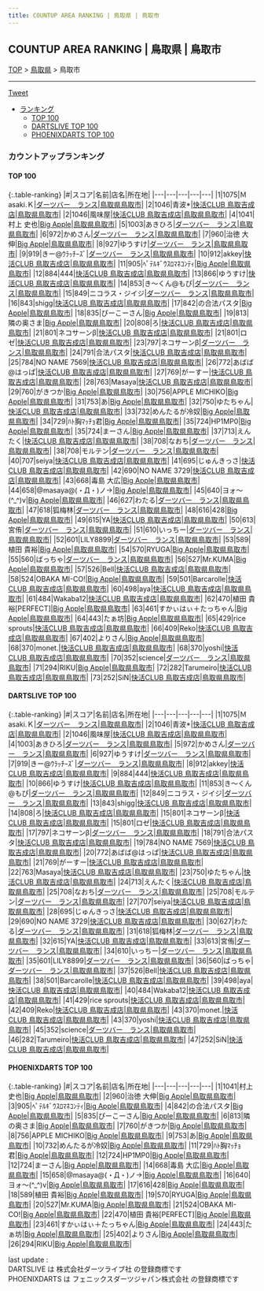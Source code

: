 ```yaml
---
title: COUNTUP AREA RANKING | 鳥取県 | 鳥取市
---
```

## COUNTUP AREA RANKING | 鳥取県 | 鳥取市

[TOP](/darts/rank/) > [鳥取県](/darts/rank/鳥取県/) > 鳥取市

___

<a href="https://twitter.com/share?ref_src=twsrc%5Etfw" data-text="COUNTUP AREA RANKING | 鳥取県鳥取市" class="twitter-share-button" data-hashtags="DARTSLIVE,PHOENIXDARTS,darts,ダーツ" data-show-count="false">Tweet</a>

* [ランキング](#カウントアップランキング)
    * [TOP 100](#top-100)
    * [DARTSLIVE TOP 100](#dartslive-top-100)
    * [PHOENIXDARTS TOP 100](#phoenixdarts-top-100)

### カウントアップランキング

#### TOP 100



{:.table-ranking}
|#|スコア|名前|店名|所在地|
|---|---|---|---|---|
|1|1075|<span class="rank-name-dl">Ｍasaki.Ｋ</span>|<a href="https://search.dartslive.com/jp/shop/c9c99e11a18a49270d9b047a20a7ba1e">ダーツバー　ランス</a>|<a href="/darts/rank/鳥取県/鳥取市">鳥取県鳥取市</a>|
|2|1046|<span class="rank-name-dl">青波*</span>|<a href="https://search.dartslive.com/jp/shop/b122a4f2f30998d1b21333aee1bd51e4">快活CLUB 鳥取吉成店</a>|<a href="/darts/rank/鳥取県/鳥取市">鳥取県鳥取市</a>|
|2|1046|<span class="rank-name-dl">風味屋</span>|<a href="https://search.dartslive.com/jp/shop/b122a4f2f30998d1b21333aee1bd51e4">快活CLUB 鳥取吉成店</a>|<a href="/darts/rank/鳥取県/鳥取市">鳥取県鳥取市</a>|
|4|1041|<span class="rank-name-pd">村上 史也</span>|<a href="https://vs.phoenixdarts.com/jp/shop/shopDetailInfo/s_9457?s_seq=9457">Big Apple</a>|<a href="/darts/rank/鳥取県/鳥取市">鳥取県鳥取市</a>|
|5|1003|<span class="rank-name-dl">あきひろ</span>|<a href="https://search.dartslive.com/jp/shop/c9c99e11a18a49270d9b047a20a7ba1e">ダーツバー　ランス</a>|<a href="/darts/rank/鳥取県/鳥取市">鳥取県鳥取市</a>|
|6|972|<span class="rank-name-dl">かめさん</span>|<a href="https://search.dartslive.com/jp/shop/c9c99e11a18a49270d9b047a20a7ba1e">ダーツバー　ランス</a>|<a href="/darts/rank/鳥取県/鳥取市">鳥取県鳥取市</a>|
|7|960|<span class="rank-name-pd">治徳 大伸</span>|<a href="https://vs.phoenixdarts.com/jp/shop/shopDetailInfo/s_9457?s_seq=9457">Big Apple</a>|<a href="/darts/rank/鳥取県/鳥取市">鳥取県鳥取市</a>|
|8|927|<span class="rank-name-dl">ゆうすけ</span>|<a href="https://search.dartslive.com/jp/shop/c9c99e11a18a49270d9b047a20a7ba1e">ダーツバー　ランス</a>|<a href="/darts/rank/鳥取県/鳥取市">鳥取県鳥取市</a>|
|9|919|<span class="rank-name-dl">きー@ｳﾗｯﾁｰｽﾞ</span>|<a href="https://search.dartslive.com/jp/shop/c9c99e11a18a49270d9b047a20a7ba1e">ダーツバー　ランス</a>|<a href="/darts/rank/鳥取県/鳥取市">鳥取県鳥取市</a>|
|10|912|<span class="rank-name-dl">akkey</span>|<a href="https://search.dartslive.com/jp/shop/b122a4f2f30998d1b21333aee1bd51e4">快活CLUB 鳥取吉成店</a>|<a href="/darts/rank/鳥取県/鳥取市">鳥取県鳥取市</a>|
|11|905|<span class="rank-name-pd">ﾍﾟﾃﾙｷﾞｳｽﾛﾏﾈｺﾝﾃｨ</span>|<a href="https://vs.phoenixdarts.com/jp/shop/shopDetailInfo/s_9457?s_seq=9457">Big Apple</a>|<a href="/darts/rank/鳥取県/鳥取市">鳥取県鳥取市</a>|
|12|884|<span class="rank-name-dl">444</span>|<a href="https://search.dartslive.com/jp/shop/b122a4f2f30998d1b21333aee1bd51e4">快活CLUB 鳥取吉成店</a>|<a href="/darts/rank/鳥取県/鳥取市">鳥取県鳥取市</a>|
|13|866|<span class="rank-name-dl">ゆうすけ</span>|<a href="https://search.dartslive.com/jp/shop/b122a4f2f30998d1b21333aee1bd51e4">快活CLUB 鳥取吉成店</a>|<a href="/darts/rank/鳥取県/鳥取市">鳥取県鳥取市</a>|
|14|853|<span class="rank-name-dl">き〜くん@もぴ</span>|<a href="https://search.dartslive.com/jp/shop/c9c99e11a18a49270d9b047a20a7ba1e">ダーツバー　ランス</a>|<a href="/darts/rank/鳥取県/鳥取市">鳥取県鳥取市</a>|
|15|849|<span class="rank-name-dl">ニコラス・ジイジ</span>|<a href="https://search.dartslive.com/jp/shop/c9c99e11a18a49270d9b047a20a7ba1e">ダーツバー　ランス</a>|<a href="/darts/rank/鳥取県/鳥取市">鳥取県鳥取市</a>|
|16|843|<span class="rank-name-dl">shigg</span>|<a href="https://search.dartslive.com/jp/shop/b122a4f2f30998d1b21333aee1bd51e4">快活CLUB 鳥取吉成店</a>|<a href="/darts/rank/鳥取県/鳥取市">鳥取県鳥取市</a>|
|17|842|<span class="rank-name-pd">の合法パスタ</span>|<a href="https://vs.phoenixdarts.com/jp/shop/shopDetailInfo/s_9457?s_seq=9457">Big Apple</a>|<a href="/darts/rank/鳥取県/鳥取市">鳥取県鳥取市</a>|
|18|835|<span class="rank-name-pd">ぴーこーさん</span>|<a href="https://vs.phoenixdarts.com/jp/shop/shopDetailInfo/s_9457?s_seq=9457">Big Apple</a>|<a href="/darts/rank/鳥取県/鳥取市">鳥取県鳥取市</a>|
|19|813|<span class="rank-name-pd">隣の奥さま</span>|<a href="https://vs.phoenixdarts.com/jp/shop/shopDetailInfo/s_9457?s_seq=9457">Big Apple</a>|<a href="/darts/rank/鳥取県/鳥取市">鳥取県鳥取市</a>|
|20|808|<span class="rank-name-dl">ろ</span>|<a href="https://search.dartslive.com/jp/shop/b122a4f2f30998d1b21333aee1bd51e4">快活CLUB 鳥取吉成店</a>|<a href="/darts/rank/鳥取県/鳥取市">鳥取県鳥取市</a>|
|21|801|<span class="rank-name-dl">ネコサーンβ</span>|<a href="https://search.dartslive.com/jp/shop/b122a4f2f30998d1b21333aee1bd51e4">快活CLUB 鳥取吉成店</a>|<a href="/darts/rank/鳥取県/鳥取市">鳥取県鳥取市</a>|
|21|801|<span class="rank-name-dl">ロゼ</span>|<a href="https://search.dartslive.com/jp/shop/b122a4f2f30998d1b21333aee1bd51e4">快活CLUB 鳥取吉成店</a>|<a href="/darts/rank/鳥取県/鳥取市">鳥取県鳥取市</a>|
|23|797|<span class="rank-name-dl">ネコサーンβ</span>|<a href="https://search.dartslive.com/jp/shop/c9c99e11a18a49270d9b047a20a7ba1e">ダーツバー　ランス</a>|<a href="/darts/rank/鳥取県/鳥取市">鳥取県鳥取市</a>|
|24|791|<span class="rank-name-dl">合法パスタ</span>|<a href="https://search.dartslive.com/jp/shop/b122a4f2f30998d1b21333aee1bd51e4">快活CLUB 鳥取吉成店</a>|<a href="/darts/rank/鳥取県/鳥取市">鳥取県鳥取市</a>|
|25|784|<span class="rank-name-dl">NO NAME 7569</span>|<a href="https://search.dartslive.com/jp/shop/b122a4f2f30998d1b21333aee1bd51e4">快活CLUB 鳥取吉成店</a>|<a href="/darts/rank/鳥取県/鳥取市">鳥取県鳥取市</a>|
|26|772|<span class="rank-name-dl">あばば@はっぱ</span>|<a href="https://search.dartslive.com/jp/shop/b122a4f2f30998d1b21333aee1bd51e4">快活CLUB 鳥取吉成店</a>|<a href="/darts/rank/鳥取県/鳥取市">鳥取県鳥取市</a>|
|27|769|<span class="rank-name-dl">がーすー</span>|<a href="https://search.dartslive.com/jp/shop/b122a4f2f30998d1b21333aee1bd51e4">快活CLUB 鳥取吉成店</a>|<a href="/darts/rank/鳥取県/鳥取市">鳥取県鳥取市</a>|
|28|763|<span class="rank-name-dl">Masaya</span>|<a href="https://search.dartslive.com/jp/shop/b122a4f2f30998d1b21333aee1bd51e4">快活CLUB 鳥取吉成店</a>|<a href="/darts/rank/鳥取県/鳥取市">鳥取県鳥取市</a>|
|29|760|<span class="rank-name-pd">がきつか</span>|<a href="https://vs.phoenixdarts.com/jp/shop/shopDetailInfo/s_9457?s_seq=9457">Big Apple</a>|<a href="/darts/rank/鳥取県/鳥取市">鳥取県鳥取市</a>|
|30|756|<span class="rank-name-pd">APPLE MICHIKO</span>|<a href="https://vs.phoenixdarts.com/jp/shop/shopDetailInfo/s_9457?s_seq=9457">Big Apple</a>|<a href="/darts/rank/鳥取県/鳥取市">鳥取県鳥取市</a>|
|31|753|<span class="rank-name-pd">あ</span>|<a href="https://vs.phoenixdarts.com/jp/shop/shopDetailInfo/s_9457?s_seq=9457">Big Apple</a>|<a href="/darts/rank/鳥取県/鳥取市">鳥取県鳥取市</a>|
|32|750|<span class="rank-name-dl">ゆたちゃん</span>|<a href="https://search.dartslive.com/jp/shop/b122a4f2f30998d1b21333aee1bd51e4">快活CLUB 鳥取吉成店</a>|<a href="/darts/rank/鳥取県/鳥取市">鳥取県鳥取市</a>|
|33|732|<span class="rank-name-pd">めんたるが冷奴</span>|<a href="https://vs.phoenixdarts.com/jp/shop/shopDetailInfo/s_9457?s_seq=9457">Big Apple</a>|<a href="/darts/rank/鳥取県/鳥取市">鳥取県鳥取市</a>|
|34|729|<span class="rank-name-pd">ﾊﾄ胸ﾏｯﾁｮ君</span>|<a href="https://vs.phoenixdarts.com/jp/shop/shopDetailInfo/s_9457?s_seq=9457">Big Apple</a>|<a href="/darts/rank/鳥取県/鳥取市">鳥取県鳥取市</a>|
|35|724|<span class="rank-name-pd">HP1MP0</span>|<a href="https://vs.phoenixdarts.com/jp/shop/shopDetailInfo/s_9457?s_seq=9457">Big Apple</a>|<a href="/darts/rank/鳥取県/鳥取市">鳥取県鳥取市</a>|
|35|724|<span class="rank-name-pd">まーさん</span>|<a href="https://vs.phoenixdarts.com/jp/shop/shopDetailInfo/s_9457?s_seq=9457">Big Apple</a>|<a href="/darts/rank/鳥取県/鳥取市">鳥取県鳥取市</a>|
|37|713|<span class="rank-name-dl">えんたく</span>|<a href="https://search.dartslive.com/jp/shop/b122a4f2f30998d1b21333aee1bd51e4">快活CLUB 鳥取吉成店</a>|<a href="/darts/rank/鳥取県/鳥取市">鳥取県鳥取市</a>|
|38|708|<span class="rank-name-dl">なおち</span>|<a href="https://search.dartslive.com/jp/shop/c9c99e11a18a49270d9b047a20a7ba1e">ダーツバー　ランス</a>|<a href="/darts/rank/鳥取県/鳥取市">鳥取県鳥取市</a>|
|38|708|<span class="rank-name-dl">モルテン</span>|<a href="https://search.dartslive.com/jp/shop/c9c99e11a18a49270d9b047a20a7ba1e">ダーツバー　ランス</a>|<a href="/darts/rank/鳥取県/鳥取市">鳥取県鳥取市</a>|
|40|707|<span class="rank-name-dl">seiya</span>|<a href="https://search.dartslive.com/jp/shop/b122a4f2f30998d1b21333aee1bd51e4">快活CLUB 鳥取吉成店</a>|<a href="/darts/rank/鳥取県/鳥取市">鳥取県鳥取市</a>|
|41|695|<span class="rank-name-dl">じゅんきっさ</span>|<a href="https://search.dartslive.com/jp/shop/b122a4f2f30998d1b21333aee1bd51e4">快活CLUB 鳥取吉成店</a>|<a href="/darts/rank/鳥取県/鳥取市">鳥取県鳥取市</a>|
|42|690|<span class="rank-name-dl">NO NAME 3729</span>|<a href="https://search.dartslive.com/jp/shop/b122a4f2f30998d1b21333aee1bd51e4">快活CLUB 鳥取吉成店</a>|<a href="/darts/rank/鳥取県/鳥取市">鳥取県鳥取市</a>|
|43|668|<span class="rank-name-pd">毒島 大広</span>|<a href="https://vs.phoenixdarts.com/jp/shop/shopDetailInfo/s_9457?s_seq=9457">Big Apple</a>|<a href="/darts/rank/鳥取県/鳥取市">鳥取県鳥取市</a>|
|44|658|<span class="rank-name-pd">@masaya@(・Д・)ノ→</span>|<a href="https://vs.phoenixdarts.com/jp/shop/shopDetailInfo/s_9457?s_seq=9457">Big Apple</a>|<a href="/darts/rank/鳥取県/鳥取市">鳥取県鳥取市</a>|
|45|640|<span class="rank-name-pd">ヨォ～(^_^)v</span>|<a href="https://vs.phoenixdarts.com/jp/shop/shopDetailInfo/s_9457?s_seq=9457">Big Apple</a>|<a href="/darts/rank/鳥取県/鳥取市">鳥取県鳥取市</a>|
|46|627|<span class="rank-name-dl">わたる</span>|<a href="https://search.dartslive.com/jp/shop/c9c99e11a18a49270d9b047a20a7ba1e">ダーツバー　ランス</a>|<a href="/darts/rank/鳥取県/鳥取市">鳥取県鳥取市</a>|
|47|618|<span class="rank-name-dl">狐梅林</span>|<a href="https://search.dartslive.com/jp/shop/c9c99e11a18a49270d9b047a20a7ba1e">ダーツバー　ランス</a>|<a href="/darts/rank/鳥取県/鳥取市">鳥取県鳥取市</a>|
|48|616|<span class="rank-name-pd">428</span>|<a href="https://vs.phoenixdarts.com/jp/shop/shopDetailInfo/s_9457?s_seq=9457">Big Apple</a>|<a href="/darts/rank/鳥取県/鳥取市">鳥取県鳥取市</a>|
|49|615|<span class="rank-name-dl">YA</span>|<a href="https://search.dartslive.com/jp/shop/b122a4f2f30998d1b21333aee1bd51e4">快活CLUB 鳥取吉成店</a>|<a href="/darts/rank/鳥取県/鳥取市">鳥取県鳥取市</a>|
|50|613|<span class="rank-name-dl">宮侑</span>|<a href="https://search.dartslive.com/jp/shop/c9c99e11a18a49270d9b047a20a7ba1e">ダーツバー　ランス</a>|<a href="/darts/rank/鳥取県/鳥取市">鳥取県鳥取市</a>|
|51|610|<span class="rank-name-dl">いっちー</span>|<a href="https://search.dartslive.com/jp/shop/c9c99e11a18a49270d9b047a20a7ba1e">ダーツバー　ランス</a>|<a href="/darts/rank/鳥取県/鳥取市">鳥取県鳥取市</a>|
|52|601|<span class="rank-name-dl">LILY8899</span>|<a href="https://search.dartslive.com/jp/shop/c9c99e11a18a49270d9b047a20a7ba1e">ダーツバー　ランス</a>|<a href="/darts/rank/鳥取県/鳥取市">鳥取県鳥取市</a>|
|53|589|<span class="rank-name-pd">植田 貴裕</span>|<a href="https://vs.phoenixdarts.com/jp/shop/shopDetailInfo/s_9457?s_seq=9457">Big Apple</a>|<a href="/darts/rank/鳥取県/鳥取市">鳥取県鳥取市</a>|
|54|570|<span class="rank-name-pd">RYUGA</span>|<a href="https://vs.phoenixdarts.com/jp/shop/shopDetailInfo/s_9457?s_seq=9457">Big Apple</a>|<a href="/darts/rank/鳥取県/鳥取市">鳥取県鳥取市</a>|
|55|560|<span class="rank-name-dl">ばっちゃ</span>|<a href="https://search.dartslive.com/jp/shop/c9c99e11a18a49270d9b047a20a7ba1e">ダーツバー　ランス</a>|<a href="/darts/rank/鳥取県/鳥取市">鳥取県鳥取市</a>|
|56|527|<span class="rank-name-pd">Mr.KUMA</span>|<a href="https://vs.phoenixdarts.com/jp/shop/shopDetailInfo/s_9457?s_seq=9457">Big Apple</a>|<a href="/darts/rank/鳥取県/鳥取市">鳥取県鳥取市</a>|
|57|526|<span class="rank-name-dl">Bell</span>|<a href="https://search.dartslive.com/jp/shop/b122a4f2f30998d1b21333aee1bd51e4">快活CLUB 鳥取吉成店</a>|<a href="/darts/rank/鳥取県/鳥取市">鳥取県鳥取市</a>|
|58|524|<span class="rank-name-pd">OBAKA MI-CO!</span>|<a href="https://vs.phoenixdarts.com/jp/shop/shopDetailInfo/s_9457?s_seq=9457">Big Apple</a>|<a href="/darts/rank/鳥取県/鳥取市">鳥取県鳥取市</a>|
|59|501|<span class="rank-name-dl">Barcarolle</span>|<a href="https://search.dartslive.com/jp/shop/b122a4f2f30998d1b21333aee1bd51e4">快活CLUB 鳥取吉成店</a>|<a href="/darts/rank/鳥取県/鳥取市">鳥取県鳥取市</a>|
|60|498|<span class="rank-name-dl">aya</span>|<a href="https://search.dartslive.com/jp/shop/b122a4f2f30998d1b21333aee1bd51e4">快活CLUB 鳥取吉成店</a>|<a href="/darts/rank/鳥取県/鳥取市">鳥取県鳥取市</a>|
|61|484|<span class="rank-name-dl">Wakaba12</span>|<a href="https://search.dartslive.com/jp/shop/b122a4f2f30998d1b21333aee1bd51e4">快活CLUB 鳥取吉成店</a>|<a href="/darts/rank/鳥取県/鳥取市">鳥取県鳥取市</a>|
|62|470|<span class="rank-name-pd">植田 貴裕[PERFECT]</span>|<a href="https://vs.phoenixdarts.com/jp/shop/shopDetailInfo/s_9457?s_seq=9457">Big Apple</a>|<a href="/darts/rank/鳥取県/鳥取市">鳥取県鳥取市</a>|
|63|461|<span class="rank-name-pd">すかぃはぃ＋たっちゃん</span>|<a href="https://vs.phoenixdarts.com/jp/shop/shopDetailInfo/s_9457?s_seq=9457">Big Apple</a>|<a href="/darts/rank/鳥取県/鳥取市">鳥取県鳥取市</a>|
|64|443|<span class="rank-name-pd">たぁ坊</span>|<a href="https://vs.phoenixdarts.com/jp/shop/shopDetailInfo/s_9457?s_seq=9457">Big Apple</a>|<a href="/darts/rank/鳥取県/鳥取市">鳥取県鳥取市</a>|
|65|429|<span class="rank-name-dl">rice sprouts</span>|<a href="https://search.dartslive.com/jp/shop/b122a4f2f30998d1b21333aee1bd51e4">快活CLUB 鳥取吉成店</a>|<a href="/darts/rank/鳥取県/鳥取市">鳥取県鳥取市</a>|
|66|409|<span class="rank-name-dl">Reko</span>|<a href="https://search.dartslive.com/jp/shop/b122a4f2f30998d1b21333aee1bd51e4">快活CLUB 鳥取吉成店</a>|<a href="/darts/rank/鳥取県/鳥取市">鳥取県鳥取市</a>|
|67|402|<span class="rank-name-pd">よりさん</span>|<a href="https://vs.phoenixdarts.com/jp/shop/shopDetailInfo/s_9457?s_seq=9457">Big Apple</a>|<a href="/darts/rank/鳥取県/鳥取市">鳥取県鳥取市</a>|
|68|370|<span class="rank-name-dl">monet.</span>|<a href="https://search.dartslive.com/jp/shop/b122a4f2f30998d1b21333aee1bd51e4">快活CLUB 鳥取吉成店</a>|<a href="/darts/rank/鳥取県/鳥取市">鳥取県鳥取市</a>|
|68|370|<span class="rank-name-dl">yoshi</span>|<a href="https://search.dartslive.com/jp/shop/b122a4f2f30998d1b21333aee1bd51e4">快活CLUB 鳥取吉成店</a>|<a href="/darts/rank/鳥取県/鳥取市">鳥取県鳥取市</a>|
|70|352|<span class="rank-name-dl">science</span>|<a href="https://search.dartslive.com/jp/shop/c9c99e11a18a49270d9b047a20a7ba1e">ダーツバー　ランス</a>|<a href="/darts/rank/鳥取県/鳥取市">鳥取県鳥取市</a>|
|71|294|<span class="rank-name-pd">RIKU</span>|<a href="https://vs.phoenixdarts.com/jp/shop/shopDetailInfo/s_9457?s_seq=9457">Big Apple</a>|<a href="/darts/rank/鳥取県/鳥取市">鳥取県鳥取市</a>|
|72|282|<span class="rank-name-dl">Tarumeiro</span>|<a href="https://search.dartslive.com/jp/shop/b122a4f2f30998d1b21333aee1bd51e4">快活CLUB 鳥取吉成店</a>|<a href="/darts/rank/鳥取県/鳥取市">鳥取県鳥取市</a>|
|73|252|<span class="rank-name-dl">SiN</span>|<a href="https://search.dartslive.com/jp/shop/b122a4f2f30998d1b21333aee1bd51e4">快活CLUB 鳥取吉成店</a>|<a href="/darts/rank/鳥取県/鳥取市">鳥取県鳥取市</a>|


#### DARTSLIVE TOP 100



{:.table-ranking}
|#|スコア|名前|店名|所在地|
|---|---|---|---|---|
|1|1075|<span class="rank-name-dl">Ｍasaki.Ｋ</span>|<a href="https://search.dartslive.com/jp/shop/c9c99e11a18a49270d9b047a20a7ba1e">ダーツバー　ランス</a>|<a href="/darts/rank/鳥取県/鳥取市">鳥取県鳥取市</a>|
|2|1046|<span class="rank-name-dl">青波*</span>|<a href="https://search.dartslive.com/jp/shop/b122a4f2f30998d1b21333aee1bd51e4">快活CLUB 鳥取吉成店</a>|<a href="/darts/rank/鳥取県/鳥取市">鳥取県鳥取市</a>|
|2|1046|<span class="rank-name-dl">風味屋</span>|<a href="https://search.dartslive.com/jp/shop/b122a4f2f30998d1b21333aee1bd51e4">快活CLUB 鳥取吉成店</a>|<a href="/darts/rank/鳥取県/鳥取市">鳥取県鳥取市</a>|
|4|1003|<span class="rank-name-dl">あきひろ</span>|<a href="https://search.dartslive.com/jp/shop/c9c99e11a18a49270d9b047a20a7ba1e">ダーツバー　ランス</a>|<a href="/darts/rank/鳥取県/鳥取市">鳥取県鳥取市</a>|
|5|972|<span class="rank-name-dl">かめさん</span>|<a href="https://search.dartslive.com/jp/shop/c9c99e11a18a49270d9b047a20a7ba1e">ダーツバー　ランス</a>|<a href="/darts/rank/鳥取県/鳥取市">鳥取県鳥取市</a>|
|6|927|<span class="rank-name-dl">ゆうすけ</span>|<a href="https://search.dartslive.com/jp/shop/c9c99e11a18a49270d9b047a20a7ba1e">ダーツバー　ランス</a>|<a href="/darts/rank/鳥取県/鳥取市">鳥取県鳥取市</a>|
|7|919|<span class="rank-name-dl">きー@ｳﾗｯﾁｰｽﾞ</span>|<a href="https://search.dartslive.com/jp/shop/c9c99e11a18a49270d9b047a20a7ba1e">ダーツバー　ランス</a>|<a href="/darts/rank/鳥取県/鳥取市">鳥取県鳥取市</a>|
|8|912|<span class="rank-name-dl">akkey</span>|<a href="https://search.dartslive.com/jp/shop/b122a4f2f30998d1b21333aee1bd51e4">快活CLUB 鳥取吉成店</a>|<a href="/darts/rank/鳥取県/鳥取市">鳥取県鳥取市</a>|
|9|884|<span class="rank-name-dl">444</span>|<a href="https://search.dartslive.com/jp/shop/b122a4f2f30998d1b21333aee1bd51e4">快活CLUB 鳥取吉成店</a>|<a href="/darts/rank/鳥取県/鳥取市">鳥取県鳥取市</a>|
|10|866|<span class="rank-name-dl">ゆうすけ</span>|<a href="https://search.dartslive.com/jp/shop/b122a4f2f30998d1b21333aee1bd51e4">快活CLUB 鳥取吉成店</a>|<a href="/darts/rank/鳥取県/鳥取市">鳥取県鳥取市</a>|
|11|853|<span class="rank-name-dl">き〜くん@もぴ</span>|<a href="https://search.dartslive.com/jp/shop/c9c99e11a18a49270d9b047a20a7ba1e">ダーツバー　ランス</a>|<a href="/darts/rank/鳥取県/鳥取市">鳥取県鳥取市</a>|
|12|849|<span class="rank-name-dl">ニコラス・ジイジ</span>|<a href="https://search.dartslive.com/jp/shop/c9c99e11a18a49270d9b047a20a7ba1e">ダーツバー　ランス</a>|<a href="/darts/rank/鳥取県/鳥取市">鳥取県鳥取市</a>|
|13|843|<span class="rank-name-dl">shigg</span>|<a href="https://search.dartslive.com/jp/shop/b122a4f2f30998d1b21333aee1bd51e4">快活CLUB 鳥取吉成店</a>|<a href="/darts/rank/鳥取県/鳥取市">鳥取県鳥取市</a>|
|14|808|<span class="rank-name-dl">ろ</span>|<a href="https://search.dartslive.com/jp/shop/b122a4f2f30998d1b21333aee1bd51e4">快活CLUB 鳥取吉成店</a>|<a href="/darts/rank/鳥取県/鳥取市">鳥取県鳥取市</a>|
|15|801|<span class="rank-name-dl">ネコサーンβ</span>|<a href="https://search.dartslive.com/jp/shop/b122a4f2f30998d1b21333aee1bd51e4">快活CLUB 鳥取吉成店</a>|<a href="/darts/rank/鳥取県/鳥取市">鳥取県鳥取市</a>|
|15|801|<span class="rank-name-dl">ロゼ</span>|<a href="https://search.dartslive.com/jp/shop/b122a4f2f30998d1b21333aee1bd51e4">快活CLUB 鳥取吉成店</a>|<a href="/darts/rank/鳥取県/鳥取市">鳥取県鳥取市</a>|
|17|797|<span class="rank-name-dl">ネコサーンβ</span>|<a href="https://search.dartslive.com/jp/shop/c9c99e11a18a49270d9b047a20a7ba1e">ダーツバー　ランス</a>|<a href="/darts/rank/鳥取県/鳥取市">鳥取県鳥取市</a>|
|18|791|<span class="rank-name-dl">合法パスタ</span>|<a href="https://search.dartslive.com/jp/shop/b122a4f2f30998d1b21333aee1bd51e4">快活CLUB 鳥取吉成店</a>|<a href="/darts/rank/鳥取県/鳥取市">鳥取県鳥取市</a>|
|19|784|<span class="rank-name-dl">NO NAME 7569</span>|<a href="https://search.dartslive.com/jp/shop/b122a4f2f30998d1b21333aee1bd51e4">快活CLUB 鳥取吉成店</a>|<a href="/darts/rank/鳥取県/鳥取市">鳥取県鳥取市</a>|
|20|772|<span class="rank-name-dl">あばば@はっぱ</span>|<a href="https://search.dartslive.com/jp/shop/b122a4f2f30998d1b21333aee1bd51e4">快活CLUB 鳥取吉成店</a>|<a href="/darts/rank/鳥取県/鳥取市">鳥取県鳥取市</a>|
|21|769|<span class="rank-name-dl">がーすー</span>|<a href="https://search.dartslive.com/jp/shop/b122a4f2f30998d1b21333aee1bd51e4">快活CLUB 鳥取吉成店</a>|<a href="/darts/rank/鳥取県/鳥取市">鳥取県鳥取市</a>|
|22|763|<span class="rank-name-dl">Masaya</span>|<a href="https://search.dartslive.com/jp/shop/b122a4f2f30998d1b21333aee1bd51e4">快活CLUB 鳥取吉成店</a>|<a href="/darts/rank/鳥取県/鳥取市">鳥取県鳥取市</a>|
|23|750|<span class="rank-name-dl">ゆたちゃん</span>|<a href="https://search.dartslive.com/jp/shop/b122a4f2f30998d1b21333aee1bd51e4">快活CLUB 鳥取吉成店</a>|<a href="/darts/rank/鳥取県/鳥取市">鳥取県鳥取市</a>|
|24|713|<span class="rank-name-dl">えんたく</span>|<a href="https://search.dartslive.com/jp/shop/b122a4f2f30998d1b21333aee1bd51e4">快活CLUB 鳥取吉成店</a>|<a href="/darts/rank/鳥取県/鳥取市">鳥取県鳥取市</a>|
|25|708|<span class="rank-name-dl">なおち</span>|<a href="https://search.dartslive.com/jp/shop/c9c99e11a18a49270d9b047a20a7ba1e">ダーツバー　ランス</a>|<a href="/darts/rank/鳥取県/鳥取市">鳥取県鳥取市</a>|
|25|708|<span class="rank-name-dl">モルテン</span>|<a href="https://search.dartslive.com/jp/shop/c9c99e11a18a49270d9b047a20a7ba1e">ダーツバー　ランス</a>|<a href="/darts/rank/鳥取県/鳥取市">鳥取県鳥取市</a>|
|27|707|<span class="rank-name-dl">seiya</span>|<a href="https://search.dartslive.com/jp/shop/b122a4f2f30998d1b21333aee1bd51e4">快活CLUB 鳥取吉成店</a>|<a href="/darts/rank/鳥取県/鳥取市">鳥取県鳥取市</a>|
|28|695|<span class="rank-name-dl">じゅんきっさ</span>|<a href="https://search.dartslive.com/jp/shop/b122a4f2f30998d1b21333aee1bd51e4">快活CLUB 鳥取吉成店</a>|<a href="/darts/rank/鳥取県/鳥取市">鳥取県鳥取市</a>|
|29|690|<span class="rank-name-dl">NO NAME 3729</span>|<a href="https://search.dartslive.com/jp/shop/b122a4f2f30998d1b21333aee1bd51e4">快活CLUB 鳥取吉成店</a>|<a href="/darts/rank/鳥取県/鳥取市">鳥取県鳥取市</a>|
|30|627|<span class="rank-name-dl">わたる</span>|<a href="https://search.dartslive.com/jp/shop/c9c99e11a18a49270d9b047a20a7ba1e">ダーツバー　ランス</a>|<a href="/darts/rank/鳥取県/鳥取市">鳥取県鳥取市</a>|
|31|618|<span class="rank-name-dl">狐梅林</span>|<a href="https://search.dartslive.com/jp/shop/c9c99e11a18a49270d9b047a20a7ba1e">ダーツバー　ランス</a>|<a href="/darts/rank/鳥取県/鳥取市">鳥取県鳥取市</a>|
|32|615|<span class="rank-name-dl">YA</span>|<a href="https://search.dartslive.com/jp/shop/b122a4f2f30998d1b21333aee1bd51e4">快活CLUB 鳥取吉成店</a>|<a href="/darts/rank/鳥取県/鳥取市">鳥取県鳥取市</a>|
|33|613|<span class="rank-name-dl">宮侑</span>|<a href="https://search.dartslive.com/jp/shop/c9c99e11a18a49270d9b047a20a7ba1e">ダーツバー　ランス</a>|<a href="/darts/rank/鳥取県/鳥取市">鳥取県鳥取市</a>|
|34|610|<span class="rank-name-dl">いっちー</span>|<a href="https://search.dartslive.com/jp/shop/c9c99e11a18a49270d9b047a20a7ba1e">ダーツバー　ランス</a>|<a href="/darts/rank/鳥取県/鳥取市">鳥取県鳥取市</a>|
|35|601|<span class="rank-name-dl">LILY8899</span>|<a href="https://search.dartslive.com/jp/shop/c9c99e11a18a49270d9b047a20a7ba1e">ダーツバー　ランス</a>|<a href="/darts/rank/鳥取県/鳥取市">鳥取県鳥取市</a>|
|36|560|<span class="rank-name-dl">ばっちゃ</span>|<a href="https://search.dartslive.com/jp/shop/c9c99e11a18a49270d9b047a20a7ba1e">ダーツバー　ランス</a>|<a href="/darts/rank/鳥取県/鳥取市">鳥取県鳥取市</a>|
|37|526|<span class="rank-name-dl">Bell</span>|<a href="https://search.dartslive.com/jp/shop/b122a4f2f30998d1b21333aee1bd51e4">快活CLUB 鳥取吉成店</a>|<a href="/darts/rank/鳥取県/鳥取市">鳥取県鳥取市</a>|
|38|501|<span class="rank-name-dl">Barcarolle</span>|<a href="https://search.dartslive.com/jp/shop/b122a4f2f30998d1b21333aee1bd51e4">快活CLUB 鳥取吉成店</a>|<a href="/darts/rank/鳥取県/鳥取市">鳥取県鳥取市</a>|
|39|498|<span class="rank-name-dl">aya</span>|<a href="https://search.dartslive.com/jp/shop/b122a4f2f30998d1b21333aee1bd51e4">快活CLUB 鳥取吉成店</a>|<a href="/darts/rank/鳥取県/鳥取市">鳥取県鳥取市</a>|
|40|484|<span class="rank-name-dl">Wakaba12</span>|<a href="https://search.dartslive.com/jp/shop/b122a4f2f30998d1b21333aee1bd51e4">快活CLUB 鳥取吉成店</a>|<a href="/darts/rank/鳥取県/鳥取市">鳥取県鳥取市</a>|
|41|429|<span class="rank-name-dl">rice sprouts</span>|<a href="https://search.dartslive.com/jp/shop/b122a4f2f30998d1b21333aee1bd51e4">快活CLUB 鳥取吉成店</a>|<a href="/darts/rank/鳥取県/鳥取市">鳥取県鳥取市</a>|
|42|409|<span class="rank-name-dl">Reko</span>|<a href="https://search.dartslive.com/jp/shop/b122a4f2f30998d1b21333aee1bd51e4">快活CLUB 鳥取吉成店</a>|<a href="/darts/rank/鳥取県/鳥取市">鳥取県鳥取市</a>|
|43|370|<span class="rank-name-dl">monet.</span>|<a href="https://search.dartslive.com/jp/shop/b122a4f2f30998d1b21333aee1bd51e4">快活CLUB 鳥取吉成店</a>|<a href="/darts/rank/鳥取県/鳥取市">鳥取県鳥取市</a>|
|43|370|<span class="rank-name-dl">yoshi</span>|<a href="https://search.dartslive.com/jp/shop/b122a4f2f30998d1b21333aee1bd51e4">快活CLUB 鳥取吉成店</a>|<a href="/darts/rank/鳥取県/鳥取市">鳥取県鳥取市</a>|
|45|352|<span class="rank-name-dl">science</span>|<a href="https://search.dartslive.com/jp/shop/c9c99e11a18a49270d9b047a20a7ba1e">ダーツバー　ランス</a>|<a href="/darts/rank/鳥取県/鳥取市">鳥取県鳥取市</a>|
|46|282|<span class="rank-name-dl">Tarumeiro</span>|<a href="https://search.dartslive.com/jp/shop/b122a4f2f30998d1b21333aee1bd51e4">快活CLUB 鳥取吉成店</a>|<a href="/darts/rank/鳥取県/鳥取市">鳥取県鳥取市</a>|
|47|252|<span class="rank-name-dl">SiN</span>|<a href="https://search.dartslive.com/jp/shop/b122a4f2f30998d1b21333aee1bd51e4">快活CLUB 鳥取吉成店</a>|<a href="/darts/rank/鳥取県/鳥取市">鳥取県鳥取市</a>|


#### PHOENIXDARTS TOP 100



{:.table-ranking}
|#|スコア|名前|店名|所在地|
|---|---|---|---|---|
|1|1041|<span class="rank-name-pd">村上 史也</span>|<a href="https://vs.phoenixdarts.com/jp/shop/shopDetailInfo/s_9457?s_seq=9457">Big Apple</a>|<a href="/darts/rank/鳥取県/鳥取市">鳥取県鳥取市</a>|
|2|960|<span class="rank-name-pd">治徳 大伸</span>|<a href="https://vs.phoenixdarts.com/jp/shop/shopDetailInfo/s_9457?s_seq=9457">Big Apple</a>|<a href="/darts/rank/鳥取県/鳥取市">鳥取県鳥取市</a>|
|3|905|<span class="rank-name-pd">ﾍﾟﾃﾙｷﾞｳｽﾛﾏﾈｺﾝﾃｨ</span>|<a href="https://vs.phoenixdarts.com/jp/shop/shopDetailInfo/s_9457?s_seq=9457">Big Apple</a>|<a href="/darts/rank/鳥取県/鳥取市">鳥取県鳥取市</a>|
|4|842|<span class="rank-name-pd">の合法パスタ</span>|<a href="https://vs.phoenixdarts.com/jp/shop/shopDetailInfo/s_9457?s_seq=9457">Big Apple</a>|<a href="/darts/rank/鳥取県/鳥取市">鳥取県鳥取市</a>|
|5|835|<span class="rank-name-pd">ぴーこーさん</span>|<a href="https://vs.phoenixdarts.com/jp/shop/shopDetailInfo/s_9457?s_seq=9457">Big Apple</a>|<a href="/darts/rank/鳥取県/鳥取市">鳥取県鳥取市</a>|
|6|813|<span class="rank-name-pd">隣の奥さま</span>|<a href="https://vs.phoenixdarts.com/jp/shop/shopDetailInfo/s_9457?s_seq=9457">Big Apple</a>|<a href="/darts/rank/鳥取県/鳥取市">鳥取県鳥取市</a>|
|7|760|<span class="rank-name-pd">がきつか</span>|<a href="https://vs.phoenixdarts.com/jp/shop/shopDetailInfo/s_9457?s_seq=9457">Big Apple</a>|<a href="/darts/rank/鳥取県/鳥取市">鳥取県鳥取市</a>|
|8|756|<span class="rank-name-pd">APPLE MICHIKO</span>|<a href="https://vs.phoenixdarts.com/jp/shop/shopDetailInfo/s_9457?s_seq=9457">Big Apple</a>|<a href="/darts/rank/鳥取県/鳥取市">鳥取県鳥取市</a>|
|9|753|<span class="rank-name-pd">あ</span>|<a href="https://vs.phoenixdarts.com/jp/shop/shopDetailInfo/s_9457?s_seq=9457">Big Apple</a>|<a href="/darts/rank/鳥取県/鳥取市">鳥取県鳥取市</a>|
|10|732|<span class="rank-name-pd">めんたるが冷奴</span>|<a href="https://vs.phoenixdarts.com/jp/shop/shopDetailInfo/s_9457?s_seq=9457">Big Apple</a>|<a href="/darts/rank/鳥取県/鳥取市">鳥取県鳥取市</a>|
|11|729|<span class="rank-name-pd">ﾊﾄ胸ﾏｯﾁｮ君</span>|<a href="https://vs.phoenixdarts.com/jp/shop/shopDetailInfo/s_9457?s_seq=9457">Big Apple</a>|<a href="/darts/rank/鳥取県/鳥取市">鳥取県鳥取市</a>|
|12|724|<span class="rank-name-pd">HP1MP0</span>|<a href="https://vs.phoenixdarts.com/jp/shop/shopDetailInfo/s_9457?s_seq=9457">Big Apple</a>|<a href="/darts/rank/鳥取県/鳥取市">鳥取県鳥取市</a>|
|12|724|<span class="rank-name-pd">まーさん</span>|<a href="https://vs.phoenixdarts.com/jp/shop/shopDetailInfo/s_9457?s_seq=9457">Big Apple</a>|<a href="/darts/rank/鳥取県/鳥取市">鳥取県鳥取市</a>|
|14|668|<span class="rank-name-pd">毒島 大広</span>|<a href="https://vs.phoenixdarts.com/jp/shop/shopDetailInfo/s_9457?s_seq=9457">Big Apple</a>|<a href="/darts/rank/鳥取県/鳥取市">鳥取県鳥取市</a>|
|15|658|<span class="rank-name-pd">@masaya@(・Д・)ノ→</span>|<a href="https://vs.phoenixdarts.com/jp/shop/shopDetailInfo/s_9457?s_seq=9457">Big Apple</a>|<a href="/darts/rank/鳥取県/鳥取市">鳥取県鳥取市</a>|
|16|640|<span class="rank-name-pd">ヨォ～(^_^)v</span>|<a href="https://vs.phoenixdarts.com/jp/shop/shopDetailInfo/s_9457?s_seq=9457">Big Apple</a>|<a href="/darts/rank/鳥取県/鳥取市">鳥取県鳥取市</a>|
|17|616|<span class="rank-name-pd">428</span>|<a href="https://vs.phoenixdarts.com/jp/shop/shopDetailInfo/s_9457?s_seq=9457">Big Apple</a>|<a href="/darts/rank/鳥取県/鳥取市">鳥取県鳥取市</a>|
|18|589|<span class="rank-name-pd">植田 貴裕</span>|<a href="https://vs.phoenixdarts.com/jp/shop/shopDetailInfo/s_9457?s_seq=9457">Big Apple</a>|<a href="/darts/rank/鳥取県/鳥取市">鳥取県鳥取市</a>|
|19|570|<span class="rank-name-pd">RYUGA</span>|<a href="https://vs.phoenixdarts.com/jp/shop/shopDetailInfo/s_9457?s_seq=9457">Big Apple</a>|<a href="/darts/rank/鳥取県/鳥取市">鳥取県鳥取市</a>|
|20|527|<span class="rank-name-pd">Mr.KUMA</span>|<a href="https://vs.phoenixdarts.com/jp/shop/shopDetailInfo/s_9457?s_seq=9457">Big Apple</a>|<a href="/darts/rank/鳥取県/鳥取市">鳥取県鳥取市</a>|
|21|524|<span class="rank-name-pd">OBAKA MI-CO!</span>|<a href="https://vs.phoenixdarts.com/jp/shop/shopDetailInfo/s_9457?s_seq=9457">Big Apple</a>|<a href="/darts/rank/鳥取県/鳥取市">鳥取県鳥取市</a>|
|22|470|<span class="rank-name-pd">植田 貴裕[PERFECT]</span>|<a href="https://vs.phoenixdarts.com/jp/shop/shopDetailInfo/s_9457?s_seq=9457">Big Apple</a>|<a href="/darts/rank/鳥取県/鳥取市">鳥取県鳥取市</a>|
|23|461|<span class="rank-name-pd">すかぃはぃ＋たっちゃん</span>|<a href="https://vs.phoenixdarts.com/jp/shop/shopDetailInfo/s_9457?s_seq=9457">Big Apple</a>|<a href="/darts/rank/鳥取県/鳥取市">鳥取県鳥取市</a>|
|24|443|<span class="rank-name-pd">たぁ坊</span>|<a href="https://vs.phoenixdarts.com/jp/shop/shopDetailInfo/s_9457?s_seq=9457">Big Apple</a>|<a href="/darts/rank/鳥取県/鳥取市">鳥取県鳥取市</a>|
|25|402|<span class="rank-name-pd">よりさん</span>|<a href="https://vs.phoenixdarts.com/jp/shop/shopDetailInfo/s_9457?s_seq=9457">Big Apple</a>|<a href="/darts/rank/鳥取県/鳥取市">鳥取県鳥取市</a>|
|26|294|<span class="rank-name-pd">RIKU</span>|<a href="https://vs.phoenixdarts.com/jp/shop/shopDetailInfo/s_9457?s_seq=9457">Big Apple</a>|<a href="/darts/rank/鳥取県/鳥取市">鳥取県鳥取市</a>|


<div class="footer border-top border-gray-light mt-5 pt-3 text-right text-gray">
    last update : <span style="font-weight: italic" id="foot_last_modified"></span><br />
    DARTSLIVE は 株式会社ダーツライブ社 の登録商標です<br />
    PHOENIXDARTS は フェニックスダーツジャパン株式会社 の登録商標です<br />
</div>

<script src="https://cdnjs.cloudflare.com/ajax/libs/jquery.tablesorter/2.31.3/js/jquery.tablesorter.min.js" integrity="sha512-qzgd5cYSZcosqpzpn7zF2ZId8f/8CHmFKZ8j7mU4OUXTNRd5g+ZHBPsgKEwoqxCtdQvExE5LprwwPAgoicguNg==" crossorigin="anonymous" referrerpolicy="no-referrer"></script>
<link rel="stylesheet" href="https://cdnjs.cloudflare.com/ajax/libs/jquery.tablesorter/2.31.3/css/theme.default.min.css" integrity="sha512-wghhOJkjQX0Lh3NSWvNKeZ0ZpNn+SPVXX1Qyc9OCaogADktxrBiBdKGDoqVUOyhStvMBmJQ8ZdMHiR3wuEq8+w==" crossorigin="anonymous" referrerpolicy="no-referrer" />
<script>
$(function() {
    $(".table-ranking").tablesorter({sortList:[[0, 0]]});
    $("#foot_last_modified").text(formatDate(new Date(document.lastModified), 'yyyy-MM-dd HH:mm:ss'));
});
</script>

<script async src="https://platform.twitter.com/widgets.js" charset="utf-8"></script>